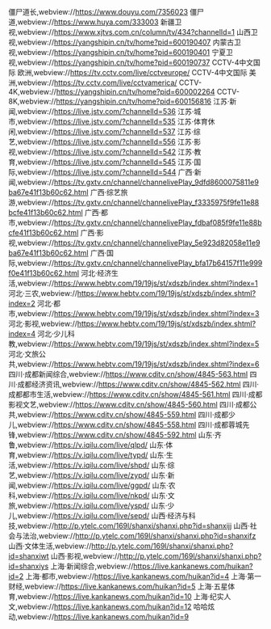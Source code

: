 僵尸道长,webview://https://www.douyu.com/7356023
僵尸道,webview://https://www.huya.com/333003
新疆卫视,webview://https://www.xjtvs.com.cn/column/tv/434?channelId=1
山西卫视,webview://https://yangshipin.cn/tv/home?pid=600190407
内蒙古卫视,webview://https://yangshipin.cn/tv/home?pid=600190401
宁夏卫视,webview://https://yangshipin.cn/tv/home?pid=600190737
CCTV-4中文国际 欧洲,webview://https://tv.cctv.com/live/cctveurope/
CCTV-4中文国际 美洲,webview://https://tv.cctv.com/live/cctvamerica/
CCTV-4K,webview://https://yangshipin.cn/tv/home?pid=600002264
CCTV-8K,webview://https://yangshipin.cn/tv/home?pid=600156816
江苏·新闻,webview://https://live.jstv.com/?channelId=536
江苏·城市,webview://https://live.jstv.com/?channelId=535
江苏·体育休闲,webview://https://live.jstv.com/?channelId=537
江苏·综艺,webview://https://live.jstv.com/?channelId=556
江苏·影视,webview://https://live.jstv.com/?channelId=542
江苏·教育,webview://https://live.jstv.com/?channelId=545
江苏·国际,webview://https://live.jstv.com/?channelId=544
广西·新闻,webview://https://tv.gxtv.cn/channel/channelivePlay_9dfd8600075811e9ba67e41f13b60c62.html
广西·综艺旅游,webview://https://tv.gxtv.cn/channel/channelivePlay_f3335975f9fe11e88bcfe41f13b60c62.html
广西·都市,webview://https://tv.gxtv.cn/channel/channelivePlay_fdbaf085f9fe11e88bcfe41f13b60c62.html
广西·影视,webview://https://tv.gxtv.cn/channel/channelivePlay_5e923d82058e11e9ba67e41f13b60c62.html
广西·国际,webview://https://tv.gxtv.cn/channel/channelivePlay_bfa17b64157f11e999f0e41f13b60c62.html
河北·经济生活,webview://https://www.hebtv.com/19/19js/st/xdszb/index.shtml?index=1
河北·三农,webview://https://www.hebtv.com/19/19js/st/xdszb/index.shtml?index=2
河北·都市,webview://https://www.hebtv.com/19/19js/st/xdszb/index.shtml?index=3
河北·影视,webview://https://www.hebtv.com/19/19js/st/xdszb/index.shtml?index=4
河北·少儿科教,webview://https://www.hebtv.com/19/19js/st/xdszb/index.shtml?index=5
河北·文旅公共,webview://https://www.hebtv.com/19/19js/st/xdszb/index.shtml?index=6
四川·成都新闻综合,webview://https://www.cditv.cn/show/4845-563.html
四川·成都经济资讯,webview://https://www.cditv.cn/show/4845-562.html
四川·成都都市生活,webview://https://www.cditv.cn/show/4845-561.html
四川·成都影视文艺,webview://https://www.cditv.cn/show/4845-560.html
四川·成都公共,webview://https://www.cditv.cn/show/4845-559.html
四川·成都少儿,webview://https://www.cditv.cn/show/4845-558.html
四川·成都蓉城先锋,webview://https://www.cditv.cn/show/4845-592.html
山东·齐鲁,webview://https://v.iqilu.com/live/qlpd/
山东·体育,webview://https://v.iqilu.com/live/typd/
山东·生活,webview://https://v.iqilu.com/live/shpd/
山东·综艺,webview://https://v.iqilu.com/live/zypd/
山东·新闻,webview://https://v.iqilu.com/live/ggpd/
山东·农科,webview://https://v.iqilu.com/live/nkpd/
山东·文旅,webview://https://v.iqilu.com/live/yspd/
山东·少儿,webview://https://v.iqilu.com/live/sepd/
山西·经济与科技,webview://http://p.ytelc.com/169l/shanxi/shanxi.php?id=shanxijj
山西·社会与法治,webview://http://p.ytelc.com/169l/shanxi/shanxi.php?id=shanxifz
山西·文体生活,webview://http://p.ytelc.com/169l/shanxi/shanxi.php?id=shanxiwt
山西·影视,webview://http://p.ytelc.com/169l/shanxi/shanxi.php?id=shanxiys
上海·新闻综合,webview://https://live.kankanews.com/huikan?id=2
上海·都市,webview://https://live.kankanews.com/huikan?id=4
上海·第一财经,webview://https://live.kankanews.com/huikan?id=5
上海·五星体育,webview://https://live.kankanews.com/huikan?id=10
上海·纪实人文,webview://https://live.kankanews.com/huikan?id=12
哈哈炫动,webview://https://live.kankanews.com/huikan?id=9
